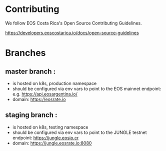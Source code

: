 # Contributing

We follow EOS Costa Rica's Open Source Contributing Guidelines.

https://developers.eoscostarica.io/docs/open-source-guidelines

# Branches

## master branch :

* is hosted on k8s, production namespace
* should be configured via env vars to point to the EOS mainnet endpoint: e.g. https://api.eosargentina.io/
* domain: https://eosrate.io

## staging branch :

* is hosted on k8s, testing namespace
* should be configured via env vars to point to the JUNGLE testnet endpoint: https://jungle.eosio.cr
* domain: https://jungle.eosrate.io:8080
